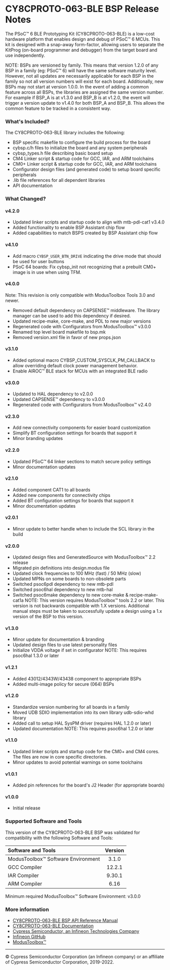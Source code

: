 # CY8CPROTO-063-BLE BSP Release Notes
The PSoC™ 6 BLE Prototyping Kit (CY8CPROTO-063-BLE) is a low-cost hardware platform that enables design and debug of PSoC™ 6 MCUs. This kit is designed with a snap-away form-factor, allowing users to separate the KitProg (on-board programmer and debugger) from the target board and use independently.

NOTE: BSPs are versioned by family. This means that version 1.2.0 of any BSP in a family (eg: PSoC™ 6) will have the same software maturity level. However, not all updates are necessarily applicable for each BSP in the family so not all version numbers will exist for each board. Additionally, new BSPs may not start at version 1.0.0. In the event of adding a common feature across all BSPs, the libraries are assigned the same version number. For example if BSP_A is at v1.3.0 and BSP_B is at v1.2.0, the event will trigger a version update to v1.4.0 for both BSP_A and BSP_B. This allows the common feature to be tracked in a consistent way.

### What's Included?
The CY8CPROTO-063-BLE library includes the following:
* BSP specific makefile to configure the build process for the board
* cybsp.c/h files to initialize the board and any system peripherals
* cybsp_types.h file describing basic board setup
* CM4 Linker script & startup code for GCC, IAR, and ARM toolchains
* CM0+ Linker script & startup code for GCC, IAR, and ARM toolchains
* Configurator design files (and generated code) to setup board specific peripherals
* .lib file references for all dependent libraries
* API documentation

### What Changed?
#### v4.2.0
* Updated linker scripts and startup code to align with mtb-pdl-cat1 v3.4.0
* Added functionality to enable BSP Assistant chip flow
* Added capabilities to match BSPS created by BSP Assistant chip flow
#### v4.1.0
* Add macro `CYBSP_USER_BTN_DRIVE` indicating the drive mode that should be used for user buttons
* PSoC 64 boards: Fix cybsp_init not recognizing that a prebuilt CM0+ image is in use when using TFM.
#### v4.0.0
Note: This revision is only compatible with ModusToolbox Tools 3.0 and newer.
* Removed default dependency on CAPSENSE™ middleware. The library manager can be used to add this dependency if desired.
* Updated recipe-make, core-make, and PDL to new major versions
* Regenerated code with Configurators from ModusToolbox™ v3.0.0
* Renamed top level board makefile to bsp.mk
* Removed version.xml file in favor of new props.json
#### v3.1.0
* Added optional macro CYBSP_CUSTOM_SYSCLK_PM_CALLBACK to allow overriding default clock power management behavior.
* Enable AIROC™ BLE stack for MCUs with an integrated BLE radio
#### v3.0.0
* Updated to HAL dependency to v2.0.0
* Updated CAPSENSE™ dependency to v3.0.0
* Regenerated code with Configurators from ModusToolbox™ v2.4.0
#### v2.3.0
* Add new connectivity components for easier board customization
* Simplify BT configuration settings for boards that support it
* Minor branding updates
#### v2.2.0
* Updated PSoC™ 64 linker sections to match secure policy settings
* Minor documentation updates
#### v2.1.0
* Added component CAT1 to all boards
* Added new components for connectivity chips
* Added BT configuration settings for boards that support it
* Minor documentation updates
#### v2.0.1
* Minor update to better handle when to include the SCL library in the build
#### v2.0.0
* Updated design files and GeneratedSource with ModusToolbox™ 2.2 release
* Migrated pin definitions into design.modus file
* Updated clock frequencies to 100 MHz (fast) / 50 MHz (slow)
* Updated MPNs on some boards to non-obsolete parts
* Switched psoc6pdl dependency to new mtb-pdl
* Switched psoc6hal dependency to new mtb-hal
* Switched psoc6make dependency to new core-make & recipe-make-cat1a
NOTE: This version requires ModusToolbox™ tools 2.2 or later. This version is not backwards compatible with 1.X versions. Additional manual steps must be taken to successfully update a design using a 1.x version of the BSP to this version.
#### v1.3.0
* Minor update for documentation & branding
* Updated design files to use latest personality files
* Initialize VDDA voltage if set in configurator
NOTE: This requires psoc6hal 1.3.0 or later
#### v1.2.1
* Added 43012/4343W/43438 component to appropriate BSPs
* Added multi-image policy for secure (064) BSPs
#### v1.2.0
* Standardize version numbering for all boards in a family
* Moved UDB SDIO implementation into its own library udb-sdio-whd library
* Added call to setup HAL SysPM driver (requires HAL 1.2.0 or later)
* Updated documentation
NOTE: This requires psoc6hal 1.2.0 or later
#### v1.1.0
* Updated linker scripts and startup code for the CM0+ and CM4 cores. The files are now in core specific directories.
* Minor updates to avoid potential warnings on some toolchains
#### v1.0.1
* Added pin references for the board's J2 Header (for appropriate boards)
#### v1.0.0
* Initial release

### Supported Software and Tools
This version of the CY8CPROTO-063-BLE BSP was validated for compatibility with the following Software and Tools:

| Software and Tools                        | Version |
| :---                                      | :----:  |
| ModusToolbox™ Software Environment        | 3.1.0   |
| GCC Compiler                              | 12.2.1  |
| IAR Compiler                              | 9.30.1  |
| ARM Compiler                              | 6.16    |

Minimum required ModusToolbox™ Software Environment: v3.0.0

### More information
* [CY8CPROTO-063-BLE BSP API Reference Manual][api]
* [CY8CPROTO-063-BLE Documentation](http://www.cypress.com/CY8CPROTO-063-BLE)
* [Cypress Semiconductor, an Infineon Technologies Company](http://www.cypress.com)
* [Infineon GitHub](https://github.com/infineon)
* [ModusToolbox™](https://www.cypress.com/products/modustoolbox-software-environment)

[api]: https://infineon.github.io/TARGET_CY8CPROTO-063-BLE/html/modules.html

---
© Cypress Semiconductor Corporation (an Infineon company) or an affiliate of Cypress Semiconductor Corporation, 2019-2022.